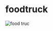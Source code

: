 # foodtruck

![food truc](https://user-images.githubusercontent.com/52929748/142272386-3e6b2037-1ade-4e3b-90ee-ab3fae66532c.gif)
